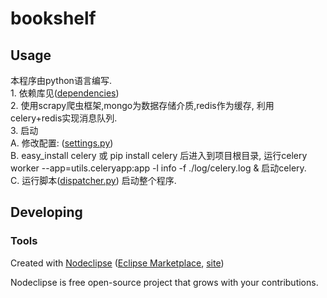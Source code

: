 
# bookshelf



## Usage
本程序由python语言编写.<br/>
    1. 依赖库见([dependencies](https://github.com/zhiying8710/bookshelf/blob/master/dependencies))<br/>
    2. 使用scrapy爬虫框架,mongo为数据存储介质,redis作为缓存, 利用celery+redis实现消息队列.<br/>
    3. 启动<br/>
       A. 修改配置: ([settings.py](https://github.com/zhiying8710/bookshelf/blob/master/settings.py))<br/>
       B. easy_install celery 或 pip install celery 后进入到项目根目录, 运行celery worker --app=utils.celeryapp:app -l info -f ./log/celery.log & 启动celery. <br/>
       C. 运行脚本([dispatcher.py](https://github.com/zhiying8710/bookshelf/blob/master/dispatcher.py)) 启动整个程序.<br/>



## Developing



### Tools

Created with [Nodeclipse](https://github.com/Nodeclipse/nodeclipse-1)
 ([Eclipse Marketplace](http://marketplace.eclipse.org/content/nodeclipse), [site](http://www.nodeclipse.org))

Nodeclipse is free open-source project that grows with your contributions.
